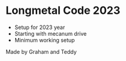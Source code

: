 # Longmetal Code 2023
- Setup for 2023 year
- Starting with mecanum drive
- Minimum working setup


Made by Graham and Teddy
